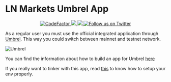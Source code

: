 # LN Markets Umbrel App

<p align="center">
  <a href="https://www.codefactor.io/repository/github/ln-markets/umbrel">
    <img src="https://www.codefactor.io/repository/github/ln-markets/umbrel/badge" alt="CodeFactor" />
  </a>
  <a href="https://github.com/ln-markets/umbrel/releases" alt="Build">
    <img src="https://img.shields.io/github/workflow/status/ln-markets/umbrel/build" />
  </a>
  <a href="https://github.com/ln-markets/umbrel/releases" alt="Release">
    <img src="https://img.shields.io/github/v/release/ln-markets/umbrel" />
  </a>
  <a href="https://twitter.com/LNMarkets">
    <img src="https://img.shields.io/twitter/follow/LNMarkets?style=social"
        alt="Follow us on Twitter">
  </a>
</p>

As a regular user you must use the official integrated application through [Umbrel](https://github.com/getumbrel/umbrel). This way you could switch between mainnet and testnet network.

![Umbrel](https://user-images.githubusercontent.com/45034541/163248849-69ba8bde-4654-4145-838f-9cdb4d04a4d5.png)

You can find the information about how to build an app for Umbrel [here](https://github.com/getumbrel/umbrel/tree/b768bcf9e90e51cb6cc13ddb8a8a2a905ac2017b/apps)

If you really want to tinker with this app, read [this](https://github.com/ln-markets/umbrel/tree/master/dev/README.md) to know how to setup your env properly.
